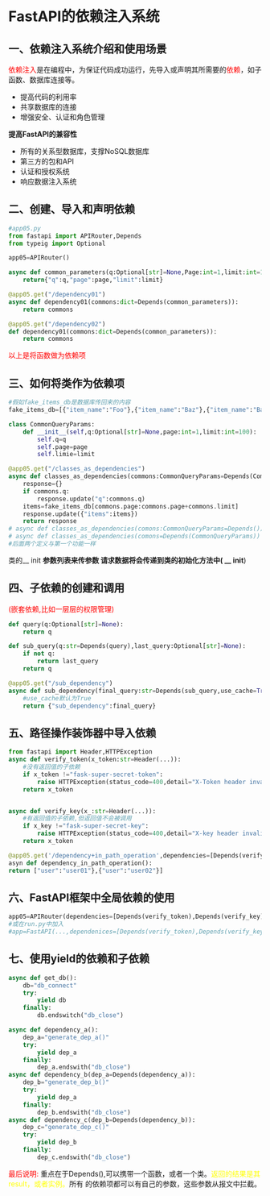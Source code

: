 # FastAPI的依赖注入系统

## 一、依赖注入系统介绍和使用场景
<font color=red>依赖注入</font>是在编程中，为保证代码成功运行，先导入或声明其所需要的<font color=red>依赖</font>，如子函数、数据库连接等。

- 提高代码的利用率
- 共享数据库的连接
- 增强安全、认证和角色管理

**提高FastAPI的兼容性**

- 所有的关系型数据库，支撑NoSQL数据库
- 第三方的包和API
- 认证和授权系统
- 响应数据注入系统

## 二、创建、导入和声明依赖

```python
#app05.py
from fastapi import APIRouter,Depends
from typeig import Optional

app05=APIRouter()

async def common_parameters(q:Optional[str]=None,Page:int=1,limit:int=100):
    return{"q":q,"page":page,"limit":limit}

@app05.get("/dependency01")
async def dependency01(commons:dict=Depends(common_parameters)):
    return commons

@app05.get("/dependency02")
def dependency01(commons:dict=Depends(common_parameters)):
    return commons

```
<font color=red>以上是将函数做为依赖项</font>

## 三、如何将类作为依赖项
```python
#假如fake_items_db是数据库传回来的内容
fake_items_db=[{"item_name":"Foo"},{"item_name":"Baz"},{"item_name":"Bar"}]

class CommonQueryParams:
    def __init__(self,q:Optional[str]=None,page:int=1,limit:int=100):
        self.q=q
        self.page=page
        self.limie=limit

@app05.get("/classes_as_dependencies")
async def classes_as_dependencies(commons:CommonQueryParams=Depends(CommonQueryParams)):
    response={}
    if commons.q:
        response.update("q":commons.q)
    items=fake_items_db[commons.page:commons.page+commons.limit]
    response.update({"items":items})
    return response
# async def classes_as_dependencies(comons:CommonQueryParams=Depends())
# async def classes_as_dependencies(comons=Depends(CommonQueryParams))
#后面两个定义与第一个功能一样
```
类的__ init __参数列表来传参数
请求数据将会传递到类的初始化方法中(  __ init__)


## 四、子依赖的创建和调用
<font color=red>(嵌套依赖,比如一层层的权限管理)</font>

```python
def query(q:Optional[str]=None):
    return q

def sub_query(q:str=Depends(query),last_query:Optional[str]=None):
    if not q:
        return last_query
    return q

@app05.get("/sub_dependency")
async def sub_dependency(final_query:str=Depends(sub_query,use_cache=True)):
    #use_cache默认为True
    return {"sub_dependency":final_query}

```
## 五、路径操作装饰器中导入依赖

```python
from fastapi import Header,HTTPException
async def verify_token(x_token:str=Header(...)):
    #没有返回值的子依赖
    if x_token !="fask-super-secret-token":
        raise HTTPException(status_code=400,detail="X-Token header invalid")
    return x_token


async def verify_key(x_:str=Header(...)):
    #有返回值的子依赖,但返回值不会被调用
    if x_key !="fask-super-secret-key":
        raise HTTPException(status_code=400,detail="X-key header invalid")
    return x_token

@app05.get('/dependency+in_path_operation',dependencies=[Depends(verify_koken),Depends(verify_key)])
asyn def dependency_in_path_operation():
return ["user":"user01"},{"user":"user02"}]
```
## 六、FastAPI框架中全局依赖的使用

```python
app05=APIRouter(dependencies=[Depends(verify_token),Depends(verify_key)])
#或在run.py中加入 
#app=FastAPI(...,dependenices=[Depends(verify_token),Depends(verify_key)])
```

## 七、使用yield的依赖和子依赖

```python
async def get_db():
    db="db_connect"
    try:
        yield db
    finally:
        db.endswitch("db_close")

async def dependency_a():
    dep_a="generate_dep_a()"
    try:
        yield dep_a
    finally:
        dep_a.endswith("db_close")
async def dependency_b(dep_a=Depends(dependency_a)):
    dep_b="generate_dep_b()"
    try:
        yield dep_a
    finally:
        dep_b.endswith("db_close")
async def dependency_c(dep_b=Depends(dependency_b)):
    dep_c="generate_dep_c()"
    try:
        yield dep_b
    finally:
        dep_c.endswith("db_close")
```
<font color=red>最后说明:</font> 重点在于Depends(),可以携带一个函数，或者一个类。<font color=yellow>返回的结果是其result，或者实例。</font>所有 的依赖项都可以有自己的参数，这些参数从报文中拦截。